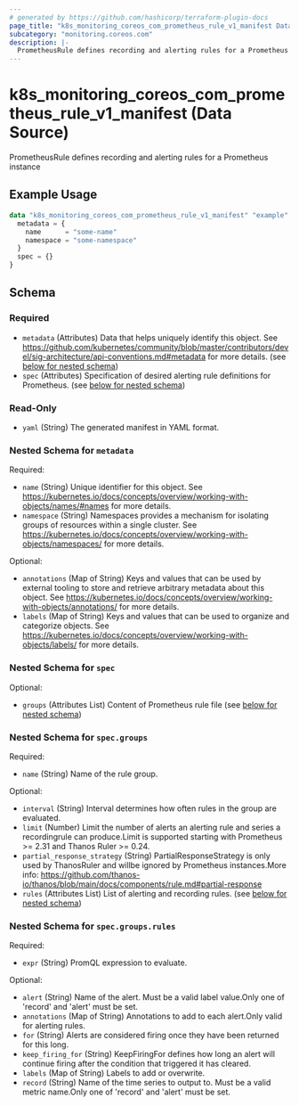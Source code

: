 ```yaml
---
# generated by https://github.com/hashicorp/terraform-plugin-docs
page_title: "k8s_monitoring_coreos_com_prometheus_rule_v1_manifest Data Source - terraform-provider-k8s"
subcategory: "monitoring.coreos.com"
description: |-
  PrometheusRule defines recording and alerting rules for a Prometheus instance
---
```


# k8s_monitoring_coreos_com_prometheus_rule_v1_manifest (Data Source)

PrometheusRule defines recording and alerting rules for a Prometheus instance

## Example Usage

```terraform
data "k8s_monitoring_coreos_com_prometheus_rule_v1_manifest" "example" {
  metadata = {
    name      = "some-name"
    namespace = "some-namespace"
  }
  spec = {}
}
```

<!-- schema generated by tfplugindocs -->
## Schema

### Required

- `metadata` (Attributes) Data that helps uniquely identify this object. See https://github.com/kubernetes/community/blob/master/contributors/devel/sig-architecture/api-conventions.md#metadata for more details. (see [below for nested schema](#nestedatt--metadata))
- `spec` (Attributes) Specification of desired alerting rule definitions for Prometheus. (see [below for nested schema](#nestedatt--spec))

### Read-Only

- `yaml` (String) The generated manifest in YAML format.

<a id="nestedatt--metadata"></a>
### Nested Schema for `metadata`

Required:

- `name` (String) Unique identifier for this object. See https://kubernetes.io/docs/concepts/overview/working-with-objects/names/#names for more details.
- `namespace` (String) Namespaces provides a mechanism for isolating groups of resources within a single cluster. See https://kubernetes.io/docs/concepts/overview/working-with-objects/namespaces/ for more details.

Optional:

- `annotations` (Map of String) Keys and values that can be used by external tooling to store and retrieve arbitrary metadata about this object. See https://kubernetes.io/docs/concepts/overview/working-with-objects/annotations/ for more details.
- `labels` (Map of String) Keys and values that can be used to organize and categorize objects. See https://kubernetes.io/docs/concepts/overview/working-with-objects/labels/ for more details.


<a id="nestedatt--spec"></a>
### Nested Schema for `spec`

Optional:

- `groups` (Attributes List) Content of Prometheus rule file (see [below for nested schema](#nestedatt--spec--groups))

<a id="nestedatt--spec--groups"></a>
### Nested Schema for `spec.groups`

Required:

- `name` (String) Name of the rule group.

Optional:

- `interval` (String) Interval determines how often rules in the group are evaluated.
- `limit` (Number) Limit the number of alerts an alerting rule and series a recordingrule can produce.Limit is supported starting with Prometheus >= 2.31 and Thanos Ruler >= 0.24.
- `partial_response_strategy` (String) PartialResponseStrategy is only used by ThanosRuler and willbe ignored by Prometheus instances.More info: https://github.com/thanos-io/thanos/blob/main/docs/components/rule.md#partial-response
- `rules` (Attributes List) List of alerting and recording rules. (see [below for nested schema](#nestedatt--spec--groups--rules))

<a id="nestedatt--spec--groups--rules"></a>
### Nested Schema for `spec.groups.rules`

Required:

- `expr` (String) PromQL expression to evaluate.

Optional:

- `alert` (String) Name of the alert. Must be a valid label value.Only one of 'record' and 'alert' must be set.
- `annotations` (Map of String) Annotations to add to each alert.Only valid for alerting rules.
- `for` (String) Alerts are considered firing once they have been returned for this long.
- `keep_firing_for` (String) KeepFiringFor defines how long an alert will continue firing after the condition that triggered it has cleared.
- `labels` (Map of String) Labels to add or overwrite.
- `record` (String) Name of the time series to output to. Must be a valid metric name.Only one of 'record' and 'alert' must be set.
